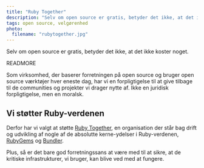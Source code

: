```yaml
---
title: "Ruby Together"
description: "Selv om open source er gratis, betyder det ikke, at det ikke koster nogets"
tags: open source, velgørenhed
photo:
  filename: "rubytogether.jpg"
---
```


Selv om open source er gratis, betyder det ikke, at det ikke koster noget.

READMORE

Som virksomhed, der baserer forretningen på open source og bruger open source værktøjer hver eneste dag, har vi en forpligtigelse til at give tilbage til de communities og projekter vi drager nytte af. Ikke en juridisk forpligtigelse, men en moralsk.

## Vi støtter Ruby-verdenen

Derfor har vi valgt at støtte [Ruby Together](https://rubytogether.org/), en organisation der står bag drift og udvikling af nogle af de absolutte kerne-ydelser i Ruby-verdenen, [RubyGems](https://rubygems.org) og [Bundler](https://bundler.org).

Plus, så er det bare god forretningssans at være med til at sikre, at de kritiske infrastrukturer, vi bruger, kan blive ved med at fungere.
